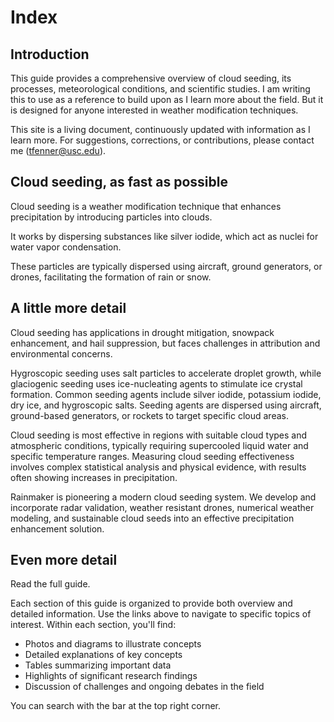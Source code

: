 # Index

## Introduction

This guide provides a comprehensive overview of cloud seeding, its processes, meteorological conditions, and scientific studies. I am writing this to use as a reference to build upon as I learn more about the field. But it is designed for anyone interested in weather modification techniques.

This site is a living document, continuously updated with information as I learn more. For suggestions, corrections, or contributions, please contact me (tfenner@usc.edu).

## Cloud seeding, as fast as possible

Cloud seeding is a weather modification technique that enhances precipitation by introducing particles into clouds. 

It works by dispersing substances like silver iodide, which act as nuclei for water vapor condensation. 

These particles are typically dispersed using aircraft, ground generators, or drones, facilitating the formation of rain or snow.

## A little more detail

Cloud seeding has applications in drought mitigation, snowpack enhancement, and hail suppression, but faces challenges in attribution and environmental concerns.

Hygroscopic seeding uses salt particles to accelerate droplet growth, while glaciogenic seeding uses ice-nucleating agents to stimulate ice crystal formation. Common seeding agents include silver iodide, potassium iodide, dry ice, and hygroscopic salts. Seeding agents are dispersed using aircraft, ground-based generators, or rockets to target specific cloud areas.

Cloud seeding is most effective in regions with suitable cloud types and atmospheric conditions, typically requiring supercooled liquid water and specific temperature ranges. Measuring cloud seeding effectiveness involves complex statistical analysis and physical evidence, with results often showing increases in precipitation.

Rainmaker is pioneering a modern cloud seeding system. We develop and incorporate radar validation, weather resistant drones, numerical weather modeling, and sustainable cloud seeds into an effective precipitation enhancement solution.
<!-- ## Table of Contents -->
<!-- 
1. [Seeding](seeding.md)
    - [Seeding Process](seeding.md#1-seeding-process)
        - [Aggregation](seeding.md#11-aggregation)
        - [Cloud Condensation Nuclei (CCN)](seeding.md#12-cloud-condensation-nuclei-ccn)
        - [Ice Nucleating Particles (INP)](seeding.md#13-ice-nucleating-particles-inp)
        - [Particle Sizes and Distribution](seeding.md#14-particle-sizes-and-distribution)
        - [Over-seeding and Competition Effect](seeding.md#15-over-seeding-and-competition-effect)
    - [Types of Seeding](seeding.md#2-types-of-seeding)
        - [Glaciogenic Seeding](seeding.md#21-glaciogenic-seeding)
        - [Hygroscopic Seeding](seeding.md#22-hygroscopic-seeding)
        - [Dual-mode Seeding](seeding.md#23-dual-mode-seeding-combination-of-both)
    - [Seeding Agents](seeding.md#3-seeding-agents)
        - [Silver Iodide (AgI)](seeding.md#31-silver-iodide-agi)
        - [Potassium Iodide (KI)](seeding.md#32-potassium-iodide-ki)
        - [Hygroscopic Salts](seeding.md#33-hygroscopic-salts)
        - [Biodegradable Alternatives](seeding.md#34-biodegradable-alternatives)
    - [Dispersion Techniques](seeding.md#4-dispersion-techniques)
        - [Atomizers and Aerosol Devices](seeding.md#41-atomizers-and-aerosol-devices)
        - [Ground Generators](seeding.md#42-ground-generators)
        - [Aircraft-based Methods](seeding.md#43-aircraft-based-methods)
        - [Rocket-based Seeding](seeding.md#44-rocket-based-seeding)
        - [UAV (Drone) Seeding](seeding.md#45-uav-drone-seeding)

2. [Meteorology](meteorology.md)
    - [Conditions for Cloud Seeding](meteorology.md#1-conditions-for-cloud-seeding)
        - [Supercooled Liquid Water (SLW)](meteorology.md#11-supercooled-liquid-water-slw)
        - [Temperature and Humidity Requirements](meteorology.md#12-temperature-and-humidity-requirements)
        - [Atmospheric Stability](meteorology.md#13-atmospheric-stability)
    - [Challenges in Cloud Seeding](meteorology.md#2-challenges-in-cloud-seeding)
        - [Distinguishing Seeded vs. Natural Precipitation](meteorology.md#21-distinguishing-seeded-vs-natural-precipitation)
        - [Variability in Cloud Microphysics](meteorology.md#22-variability-in-cloud-microphysics)
        - [Environmental and Regulatory Concerns](meteorology.md#23-environmental-and-regulatory-concerns)
    - [Cloud Types and Processes](meteorology.md#3-cloud-types-and-processes)
        - [Orographic Clouds](meteorology.md#31-orographic-clouds)
        - [Convective vs. Stratiform Clouds](meteorology.md#32-convective-vs-stratiform-clouds)
        - [Cloud Growth Processes](meteorology.md#33-cloud-growth-processes)
    - [Background Aerosol Concentrations](meteorology.md#4-background-aerosol-concentrations)
        - [Natural vs. Anthropogenic Sources](meteorology.md#41-natural-vs-anthropogenic-sources)
        - [Impact on Cloud Microphysics](meteorology.md#42-impact-on-cloud-microphysics)
        - [Role in Cloud Seeding Effectiveness](meteorology.md#43-role-in-cloud-seeding-effectiveness)

3. [Scientific Canon](scientific_canon.md)
    - [Notable Projects and Studies](scientific_canon.md#1-notable-projects-and-studies)
        - [SNOWIE Project](scientific_canon.md#11-snowie-project)
        - [Wyoming Weather Modification Pilot Project (WWMPP)](scientific_canon.md#12-wyoming-weather-modification-pilot-project-wwmpp)
        - [Historical Context and Development of Cloud Seeding](scientific_canon.md#13-historical-context-and-development-of-cloud-seeding)
    - [Technological Advances](scientific_canon.md#2-technological-advances)
        - [Radar and Satellite Observations](scientific_canon.md#21-radar-and-satellite-observations)
        - [Numerical Modeling and Simulations](scientific_canon.md#22-numerical-modeling-and-simulations)
        - [Real-time Monitoring and Control Systems](scientific_canon.md#23-real-time-monitoring-and-control-systems)
    - [Environmental and Ethical Considerations](scientific_canon.md#3-environmental-and-ethical-considerations)
        - [Long-term Ecological Impacts](scientific_canon.md#31-long-term-ecological-impacts)
        - [Public Perception and Policy](scientific_canon.md#32-public-perception-and-policy)
        - [International Regulations and Cooperation](scientific_canon.md#33-international-regulations-and-cooperation)
    - [Key Researchers and Their Contributions](scientific_canon.md#4-key-researchers-and-their-contributions)
    - [Ongoing Research Directions](scientific_canon.md#5-ongoing-research-directions)
        - [Improving Seeding Agents](scientific_canon.md#51-improving-seeding-agents)
        - [Advanced Measurement Techniques](scientific_canon.md#52-advanced-measurement-techniques)
        - [Climate Change Implications](scientific_canon.md#53-climate-change-implications)
        - [Targeted Seeding Strategies](scientific_canon.md#54-targeted-seeding-strategies)
        - [Quantifying Seeding Effects](scientific_canon.md#55-quantifying-seeding-effects)

4. [Impact](impact.md)
    - [Measurement and Evaluation](impact.md#1-measurement-and-evaluation)
        - ["Best-match" Relationship in Radar Analysis](impact.md#11-best-match-relationship-in-radar-analysis)
        - [Acre-feet as a Measurement Unit](impact.md#12-acre-feet-as-a-measurement-unit)
        - [Wind Effects on Particle Dispersion](impact.md#13-wind-effects-on-particle-dispersion)
        - [Applications in Water Resource Management](impact.md#14-applications-in-water-resource-management)
    - [Challenges in Attribution](impact.md#2-challenges-in-attribution)
        - [Isolating Seeding Effects from Natural Variability](impact.md#21-isolating-seeding-effects-from-natural-variability)
        - [Statistical vs. Physically-based Approaches](impact.md#22-statistical-vs-physically-based-approaches)
        - [Uncertainty in Measurement and Modeling](impact.md#23-uncertainty-in-measurement-and-modeling)
    - [Applications of Cloud Seeding](impact.md#3-applications-of-cloud-seeding)
        - [Drought Mitigation](impact.md#31-drought-mitigation)
        - [Snowpack Enhancement](impact.md#32-snowpack-enhancement)
        - [Agricultural Benefits](impact.md#33-agricultural-benefits)
        - [Hail Suppression](impact.md#34-hail-suppression)
        - [Fog Dispersion](impact.md#35-fog-dispersion)
    - [Economic and Social Impacts](impact.md#4-economic-and-social-impacts)
        - [Cost-Benefit Analysis](impact.md#41-cost-benefit-analysis)
        - [Social Perceptions and Acceptance](impact.md#42-social-perceptions-and-acceptance)
        - [Policy and Legal Considerations](impact.md#43-policy-and-legal-considerations)
        - [International Implications](impact.md#44-international-implications) -->

## Even more detail

Read the full guide.

Each section of this guide is organized to provide both overview and detailed information. Use the links above to navigate to specific topics of interest. Within each section, you'll find:

- Photos and diagrams to illustrate concepts
- Detailed explanations of key concepts
- Tables summarizing important data
- Highlights of significant research findings
- Discussion of challenges and ongoing debates in the field

You can search with the bar at the top right corner.
